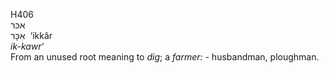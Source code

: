 <body>
  <p>H406<br>  אכּר  <br> אִכָּר  ‎  ‘ikkâr  <br><i>ik-kawr‘ </i><br>From an unused root meaning to <i>dig</i>; a <i>farmer: - </i>husbandman, ploughman.<br></p>
 </body>